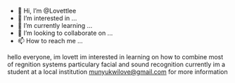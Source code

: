 - 👋 Hi, I’m @Lovettlee
- 👀 I’m interested in ...
- 🌱 I’m currently learning ...
- 💞️ I’m looking to collaborate on ...
- 📫 How to reach me ...

<!---
Lovettlee/Lovettlee is a ✨ special ✨ repository because its `README.md` (this file) appears on your GitHub profile.
You can click the Preview link to take a look at your changes.
--->
hello everyone, im lovett
im interested in learning on how to combine most of regnition systems particulary facial and sound recognition
currently im a student at a local institution
munyukwilove@gmail.com for more information
